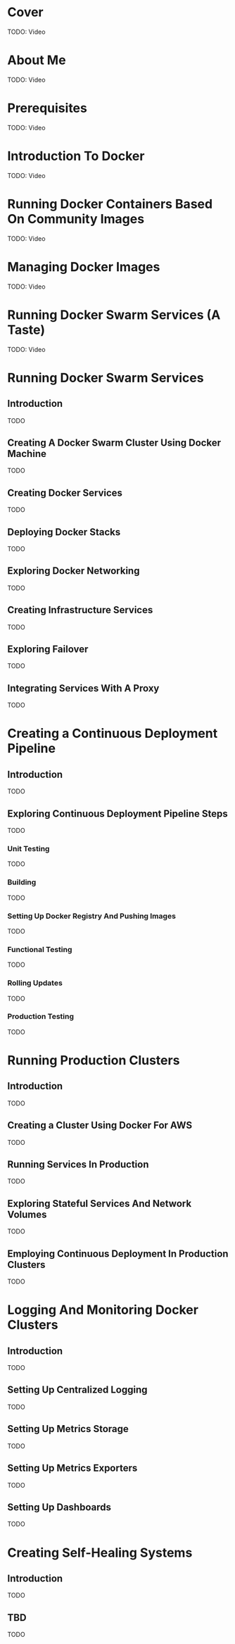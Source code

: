 # Cover

TODO: Video

# About Me

TODO: Video

# Prerequisites

TODO: Video

# Introduction To Docker

TODO: Video

# Running Docker Containers Based On Community Images

TODO: Video

# Managing Docker Images

TODO: Video

# Running Docker Swarm Services (A Taste)

TODO: Video

# Running Docker Swarm Services

## Introduction

TODO

## Creating A Docker Swarm Cluster Using Docker Machine

TODO

## Creating Docker Services

TODO

## Deploying Docker Stacks

TODO

## Exploring Docker Networking

TODO

## Creating Infrastructure Services

TODO

## Exploring Failover

TODO

## Integrating Services With A Proxy

TODO

# Creating a Continuous Deployment Pipeline

## Introduction

TODO

## Exploring Continuous Deployment Pipeline Steps

TODO

### Unit Testing

TODO

### Building

TODO

### Setting Up Docker Registry And Pushing Images

TODO

### Functional Testing

TODO

### Rolling Updates

TODO

### Production Testing

TODO

# Running Production Clusters

## Introduction

TODO

## Creating a Cluster Using Docker For AWS

TODO

## Running Services In Production

TODO

## Exploring Stateful Services And Network Volumes

TODO

## Employing Continuous Deployment In Production Clusters

TODO

# Logging And Monitoring Docker Clusters

## Introduction

TODO

## Setting Up Centralized Logging

TODO

## Setting Up Metrics Storage

TODO

## Setting Up Metrics Exporters

TODO

## Setting Up Dashboards

TODO

# Creating Self-Healing Systems

## Introduction

TODO

## TBD

TODO


